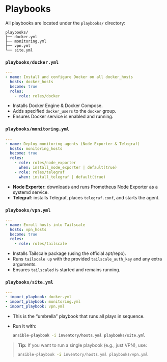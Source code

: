 # Playbooks

All playbooks are located under the `playbooks/` directory:

```
playbooks/
├── docker.yml
├── monitoring.yml
├── vpn.yml
└── site.yml
```

### `playbooks/docker.yml`

```yaml
---
- name: Install and configure Docker on all docker_hosts
  hosts: docker_hosts
  become: true
  roles:
    - role: roles/docker
```

* Installs Docker Engine & Docker Compose.
* Adds specified `docker_users` to the `docker` group.
* Ensures Docker service is enabled and running.

### `playbooks/monitoring.yml`

```yaml
---
- name: Deploy monitoring agents (Node Exporter & Telegraf)
  hosts: monitoring_hosts
  become: true
  roles:
    - role: roles/node_exporter
      when: install_node_exporter | default(true)
    - role: roles/telegraf
      when: install_telegraf | default(true)
```

* **Node Exporter**: downloads and runs Prometheus Node Exporter as a systemd service.
* **Telegraf**: installs Telegraf, places `telegraf.conf`, and starts the agent.

### `playbooks/vpn.yml`

```yaml
---
- name: Enroll hosts into Tailscale
  hosts: vpn_hosts
  become: true
  roles:
    - role: roles/tailscale
```

* Installs Tailscale package (using the official apt/repo).
* Runs `tailscale up` with the provided `tailscale_auth_key` and any extra arguments.
* Ensures `tailscaled` is started and remains running.

### `playbooks/site.yml`

```yaml
---
- import_playbook: docker.yml
- import_playbook: monitoring.yml
- import_playbook: vpn.yml
```

* This is the “umbrella” playbook that runs all plays in sequence.
*   Run it with:

    ```bash
    ansible-playbook -i inventory/hosts.yml playbooks/site.yml
    ```

> **Tip:** If you want to run a single playbook (e.g., just VPN), use:
>
> ```bash
> ansible-playbook -i inventory/hosts.yml playbooks/vpn.yml
> ```
